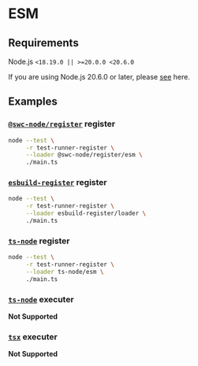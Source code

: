 # ESM

## Requirements

Node.js `<18.19.0 || >=20.0.0 <20.6.0`

If you are using Node.js 20.6.0 or later, please [see](../v20_6_0/README.md) here.

## Examples

### [`@swc-node/register`](https://www.npmjs.com/package/@swc-node/register) register

```bash
node --test \
     -r test-runner-register \
     --loader @swc-node/register/esm \
     ./main.ts
```

### [`esbuild-register`](https://www.npmjs.com/package/esbuild-register) register

```bash
node --test \
     -r test-runner-register \
     --loader esbuild-register/loader \
     ./main.ts
```

### [`ts-node`](https://www.npmjs.com/package/ts-node) register

```bash
node --test \
     -r test-runner-register \
     --loader ts-node/esm \
     ./main.ts
```

### [`ts-node`](https://www.npmjs.com/package/ts-node) executer

**Not Supported**

### [`tsx`](https://www.npmjs.com/package/tsx) executer

**Not Supported**
